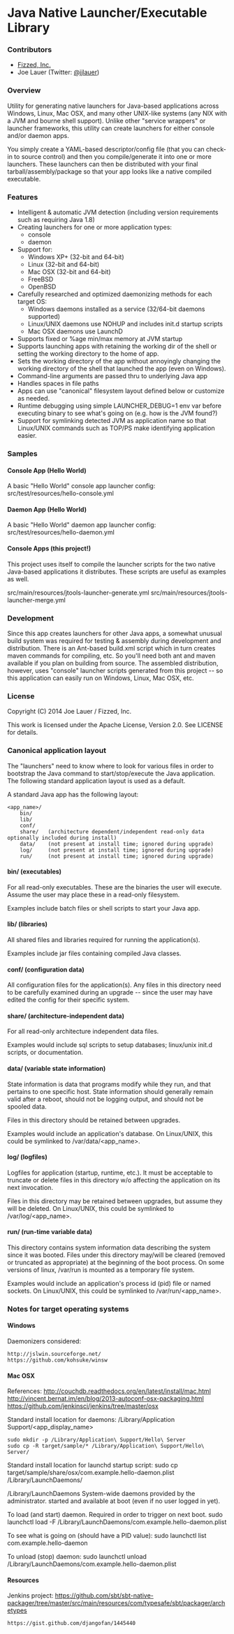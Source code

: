Java Native Launcher/Executable Library
=======================================

### Contributors

 - [Fizzed, Inc.](http://fizzed.co)
 - Joe Lauer (Twitter: [@jjlauer](http://twitter.com/jjlauer))

### Overview

Utility for generating native launchers for Java-based applications across Windows,
Linux, Mac OSX, and many other UNIX-like systems (any NIX with a JVM and bourne shell
support). Unlike other "service wrappers" or launcher frameworks, this utility can
create launchers for either console and/or daemon apps.

You simply create a YAML-based descriptor/config file (that you can check-in to
source control) and then you compile/generate it into one or more launchers. These
launchers can then be distributed with your final tarball/assembly/package so 
that your app looks like a native compiled executable.

### Features

 * Intelligent & automatic JVM detection (including version requirements
   such as requiring Java 1.8)
 * Creating launchers for one or more application types:
    * console
    * daemon
 * Support for:
    * Windows XP+ (32-bit and 64-bit)
    * Linux (32-bit and 64-bit)
    * Mac OSX (32-bit and 64-bit)
    * FreeBSD
    * OpenBSD
 * Carefully researched and optimized daemonizing methods for each target OS:
    * Windows daemons installed as a service (32/64-bit daemons supported)
    * Linux/UNIX daemons use NOHUP and includes init.d startup scripts
    * Mac OSX daemons use LaunchD
 * Supports fixed or %age min/max memory at JVM startup 
 * Supports launching apps with retaining the working dir of the shell or setting
   the working directory to the home of app.
 * Sets the working directory of the app without annoyingly changing the working
   directory of the shell that launched the app (even on Windows).
 * Command-line arguments are passed thru to underlying Java app
 * Handles spaces in file paths
 * Apps can use "canonical" filesystem layout defined below or customize as needed.
 * Runtime debugging using simple LAUNCHER_DEBUG=1 env var before executing binary
   to see what's going on (e.g. how is the JVM found?)
 * Support for symlinking detected JVM as application name so that Linux/UNIX commands
   such as TOP/PS make identifying application easier.

### Samples

#### Console App (Hello World)

A basic "Hello World" console app launcher config: src/test/resources/hello-console.yml

#### Daemon App (Hello World)

A basic "Hello World" daemon app launcher config: src/test/resources/hello-daemon.yml

#### Console Apps (this project!)

This project uses itself to compile the launcher scripts for the two native Java-based
applications it distributes.  These scripts are useful as examples as well.

src/main/resources/jtools-launcher-generate.yml
src/main/resources/jtools-launcher-merge.yml

### Development

Since this app creates launchers for other Java apps, a somewhat unusual build system
was required for testing & assembly during development and distribution.  There is
an Ant-based build.xml script which in turn creates maven commands for compiling, etc.
So you'll need both ant and maven available if you plan on building from source. The
assembled distribution, however, uses "console" launcher scripts generated from this
project -- so this application can easily run on Windows, Linux, Mac OSX, etc.

### License

Copyright (C) 2014 Joe Lauer / Fizzed, Inc.

This work is licensed under the Apache License, Version 2.0. See LICENSE for details.

### Canonical application layout

The "launchers" need to know where to look for various files in order to bootstrap
the Java command to start/stop/execute the Java application.  The following standard
application layout is used as a default.

A standard Java app has the following layout:

    <app_name>/
        bin/
        lib/
        conf/
        share/   (architecture dependent/independent read-only data optionally included during install)
        data/    (not present at install time; ignored during upgrade)
        log/     (not present at install time; ignored during upgrade)
        run/     (not present at install time; ignored during upgrade)

#### bin/ (executables)

For all read-only executables.  These are the binaries the user will execute.
Assume the user may place these in a read-only filesystem.

Examples include batch files or shell scripts to start your Java app.

#### lib/ (libraries)

All shared files and libraries required for running the application(s).

Examples include jar files containing compiled Java classes.

#### conf/ (configuration data)

All configuration files for the application(s). Any files in this directory
need to be carefully examined during an upgrade -- since the user may have
edited the config for their specific system.

#### share/ (architecture-independent data)

For all read-only architecture independent data files.

Examples would include sql scripts to setup databases; linux/unix init.d scripts, or
documentation.

#### data/ (variable state information)

State information is data that programs modify while they run, and that pertains
to one specific host.  State information should generally remain valid after a
reboot, should not be logging output, and should not be spooled data.

Files in this directory should be retained between upgrades.

Examples would include an application's database.  On Linux/UNIX, this could be
symlinked to /var/data/<app_name>.

#### log/ (logfiles)

Logfiles for application (startup, runtime, etc.). It must be acceptable to
truncate or delete files in this directory w/o affecting the application on
its next invocation.

Files in this directory may be retained between upgrades, but assume they will
be deleted.  On Linux/UNIX, this could be symlinked to /var/log/<app_name>.

#### run/ (run-time variable data)

This directory contains system information data describing the system since it
was booted. Files under this directory may/will be cleared (removed or truncated
as appropriate) at the beginning of the boot process. On some versions of linux,
/var/run is mounted as a temporary file system.

Examples would include an application's process id (pid) file or named sockets.
On Linux/UNIX, this could be symlinked to /var/run/<app_name>.

### Notes for target operating systems

#### Windows

Daemonizers considered:

	http://jslwin.sourceforge.net/
	https://github.com/kohsuke/winsw

#### Mac OSX

References:
    http://couchdb.readthedocs.org/en/latest/install/mac.html
    http://vincent.bernat.im/en/blog/2013-autoconf-osx-packaging.html
    https://github.com/jenkinsci/jenkins/tree/master/osx

Standard install location for daemons:
    /Library/Application Support/<app_display_name>

    sudo mkdir -p /Library/Application\ Support/Hello\ Server
    sudo cp -R target/sample/* /Library/Application\ Support/Hello\ Server/

Standard install location for launchd startup script:
    sudo cp target/sample/share/osx/com.example.hello-daemon.plist /Library/LaunchDaemons/

/Library/LaunchDaemons System-wide daemons provided by the administrator.
started and available at boot (even if no user logged in yet).
    
To load (and start) daemon. Required in order to trigger on next boot.
    sudo launchctl load -F /Library/LaunchDaemons/com.example.hello-daemon.plist

To see what is going on (should have a PID value):
    sudo launchctl list com.example.hello-daemon

To unload (stop) daemon:
    sudo launchctl unload /Library/LaunchDaemons/com.example.hello-daemon.plist

#### Resources

Jenkins project:
	https://github.com/sbt/sbt-native-packager/tree/master/src/main/resources/com/typesafe/sbt/packager/archetypes

	https://gist.github.com/djangofan/1445440

